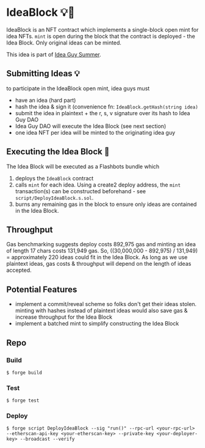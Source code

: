 # IdeaBlock 💡🧊

IdeaBlock is an NFT contract which implements a single-block open mint for idea NFTs. `mint` is open during the block that the contract is deployed - the Idea Block. Only original ideas can be minted.
 
This idea is part of [Idea Guy Summer](https://twitter.com/john_c_palmer/status/1697649365299474806?s=20).

## Submitting Ideas 💡
to participate in the IdeaBlock open mint, idea guys must
- have an idea (hard part)
- hash the idea & sign it (convenience fn: `IdeaBlock.getHash(string idea)`
- submit the idea in plaintext + the r, s, v signature over its hash to Idea Guy DAO
- Idea Guy DAO will execute the Idea Block (see next section)
- one idea NFT per idea will be minted to the originating idea guy

## Executing the Idea Block 🧊
The Idea Block will be executed as a Flashbots bundle which
1. deploys the `IdeaBlock` contract
2. calls `mint` for each idea. Using a create2 deploy address, the `mint` transaction(s) can be constructed beforehand - see `script/DeployIdeaBlock.s.sol`.
3. burns any remaining gas in the block to ensure only ideas are contained in the Idea Block.

## Throughput

Gas benchmarking suggests deploy costs 892,975 gas and minting an idea of length 17 chars costs 131,949 gas. So, ((30,000,000 - 892,975) / 131,949) = approximately 220 ideas could fit in the Idea Block. As long as we use plaintext ideas, gas costs & throughput will depend on the length of ideas accepted.

## Potential Features
- implement a commit/reveal scheme so folks don't get their ideas stolen. minting with hashes instead of plaintext ideas would also save gas & increase throughput for the Idea Block
- implement a batched mint to simplify constructing the Idea Block

## Repo
### Build

```shell
$ forge build
```

### Test

```shell
$ forge test
```

### Deploy

```shell
$ forge script DeployIdeaBlock --sig "run()" --rpc-url <your-rpc-url> --etherscan-api-key <your-etherscan-key> --private-key <your-deployer-key> --broadcast --verify
```
